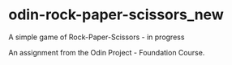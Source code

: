 # odin-rock-paper-scissors_new
A simple game of Rock-Paper-Scissors - in progress

An assignment from the Odin Project - Foundation Course. 
 